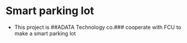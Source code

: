 # Smart parking lot
  
  * This project is ##ADATA Technology co.### cooperate with FCU to make a smart parking lot
